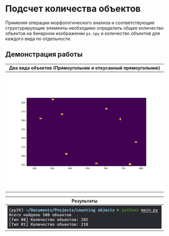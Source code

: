 # Подсчет количества объектов

Применяя операции морфологического анализа и соответствующие структурирующие элементы необходимо определить общее количество объектов на бинарном изображении `ps.npy` и количество объектов для каждого вида по отдельности.

## Демонстрация работы

| Два вида объектов (Прямоугольник и откусанный прямоугольник) |
| ------------------------------------------------------------ |
| ![2 вида объектов](/raw/demo_1.png) |

| Результаты |
| ------------------------------------------------------------ |
| ![Результаты](/raw/demo_2.png) |



